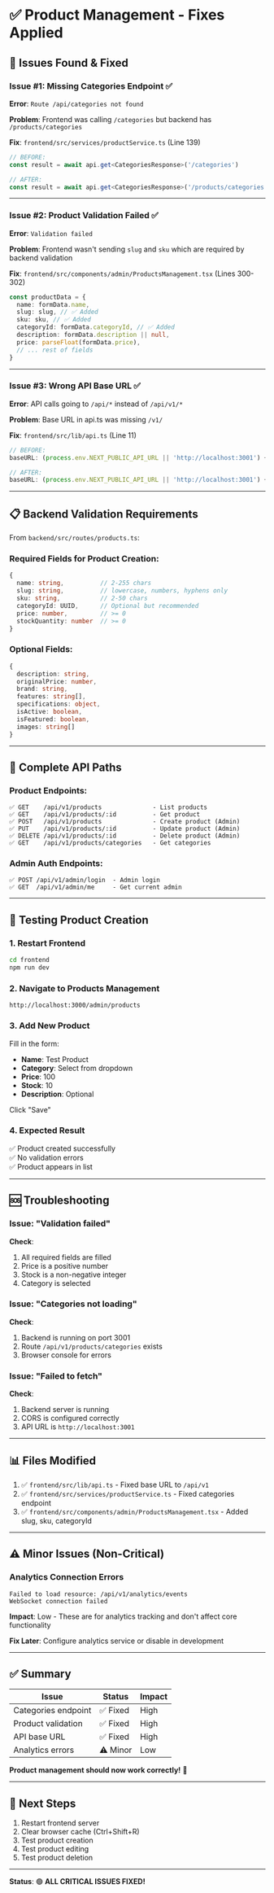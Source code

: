 # ✅ Product Management - Fixes Applied

## 🐛 Issues Found & Fixed

### Issue #1: Missing Categories Endpoint ✅
**Error**: `Route /api/categories not found`

**Problem**: Frontend was calling `/categories` but backend has `/products/categories`

**Fix**: `frontend/src/services/productService.ts` (Line 139)
```typescript
// BEFORE:
const result = await api.get<CategoriesResponse>('/categories')

// AFTER:
const result = await api.get<CategoriesResponse>('/products/categories')
```

---

### Issue #2: Product Validation Failed ✅
**Error**: `Validation failed`

**Problem**: Frontend wasn't sending `slug` and `sku` which are required by backend validation

**Fix**: `frontend/src/components/admin/ProductsManagement.tsx` (Lines 300-302)
```typescript
const productData = {
  name: formData.name,
  slug: slug, // ✅ Added
  sku: sku, // ✅ Added
  categoryId: formData.categoryId, // ✅ Added
  description: formData.description || null,
  price: parseFloat(formData.price),
  // ... rest of fields
}
```

---

### Issue #3: Wrong API Base URL ✅
**Error**: API calls going to `/api/*` instead of `/api/v1/*`

**Problem**: Base URL in api.ts was missing `/v1/`

**Fix**: `frontend/src/lib/api.ts` (Line 11)
```typescript
// BEFORE:
baseURL: (process.env.NEXT_PUBLIC_API_URL || 'http://localhost:3001') + '/api',

// AFTER:
baseURL: (process.env.NEXT_PUBLIC_API_URL || 'http://localhost:3001') + '/api/v1',
```

---

## 📋 Backend Validation Requirements

From `backend/src/routes/products.ts`:

### Required Fields for Product Creation:
```typescript
{
  name: string,          // 2-255 chars
  slug: string,          // lowercase, numbers, hyphens only
  sku: string,           // 2-50 chars
  categoryId: UUID,      // Optional but recommended
  price: number,         // >= 0
  stockQuantity: number  // >= 0
}
```

### Optional Fields:
```typescript
{
  description: string,
  originalPrice: number,
  brand: string,
  features: string[],
  specifications: object,
  isActive: boolean,
  isFeatured: boolean,
  images: string[]
}
```

---

## 🔄 Complete API Paths

### Product Endpoints:
```
✅ GET    /api/v1/products              - List products
✅ GET    /api/v1/products/:id          - Get product
✅ POST   /api/v1/products              - Create product (Admin)
✅ PUT    /api/v1/products/:id          - Update product (Admin)
✅ DELETE /api/v1/products/:id          - Delete product (Admin)
✅ GET    /api/v1/products/categories   - Get categories
```

### Admin Auth Endpoints:
```
✅ POST /api/v1/admin/login  - Admin login
✅ GET  /api/v1/admin/me     - Get current admin
```

---

## 🧪 Testing Product Creation

### 1. Restart Frontend
```bash
cd frontend
npm run dev
```

### 2. Navigate to Products Management
```
http://localhost:3000/admin/products
```

### 3. Add New Product
Fill in the form:
- **Name**: Test Product
- **Category**: Select from dropdown
- **Price**: 100
- **Stock**: 10
- **Description**: Optional

Click "Save"

### 4. Expected Result
✅ Product created successfully  
✅ No validation errors  
✅ Product appears in list  

---

## 🆘 Troubleshooting

### Issue: "Validation failed"
**Check**:
1. All required fields are filled
2. Price is a positive number
3. Stock is a non-negative integer
4. Category is selected

### Issue: "Categories not loading"
**Check**:
1. Backend is running on port 3001
2. Route `/api/v1/products/categories` exists
3. Browser console for errors

### Issue: "Failed to fetch"
**Check**:
1. Backend server is running
2. CORS is configured correctly
3. API URL is `http://localhost:3001`

---

## 📊 Files Modified

1. ✅ `frontend/src/lib/api.ts` - Fixed base URL to `/api/v1`
2. ✅ `frontend/src/services/productService.ts` - Fixed categories endpoint
3. ✅ `frontend/src/components/admin/ProductsManagement.tsx` - Added slug, sku, categoryId

---

## ⚠️ Minor Issues (Non-Critical)

### Analytics Connection Errors
```
Failed to load resource: /api/v1/analytics/events
WebSocket connection failed
```

**Impact**: Low - These are for analytics tracking and don't affect core functionality

**Fix Later**: Configure analytics service or disable in development

---

## ✅ Summary

| Issue | Status | Impact |
|-------|--------|--------|
| Categories endpoint | ✅ Fixed | High |
| Product validation | ✅ Fixed | High |
| API base URL | ✅ Fixed | High |
| Analytics errors | ⚠️ Minor | Low |

**Product management should now work correctly!** 🎯

---

## 🚀 Next Steps

1. Restart frontend server
2. Clear browser cache (Ctrl+Shift+R)
3. Test product creation
4. Test product editing
5. Test product deletion

---

**Status**: 🟢 **ALL CRITICAL ISSUES FIXED!**
